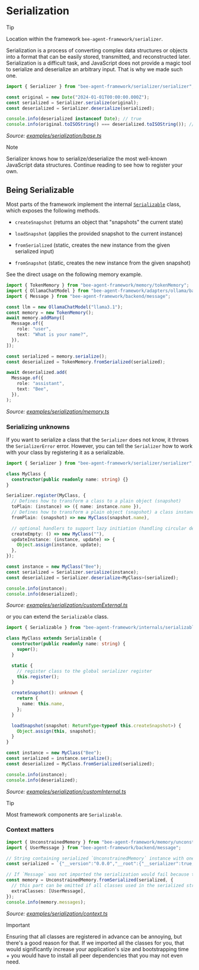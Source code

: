 # Serialization

> [!TIP]
>
> Location within the framework `bee-agent-framework/serializer`.

Serialization is a process of converting complex data structures or objects into a format that can be easily stored, transmitted, and reconstructed later.
Serialization is a difficult task, and JavaScript does not provide a magic tool to serialize and deserialize an arbitrary input. That is why we made such one.

<!-- embedme examples/serialization/base.ts -->

```ts
import { Serializer } from "bee-agent-framework/serializer/serializer";

const original = new Date("2024-01-01T00:00:00.000Z");
const serialized = Serializer.serialize(original);
const deserialized = Serializer.deserialize(serialized);

console.info(deserialized instanceof Date); // true
console.info(original.toISOString() === deserialized.toISOString()); // true
```

_Source: [examples/serialization/base.ts](/examples/tools/base.ts)_

> [!NOTE]
>
> Serializer knows how to serialize/deserialize the most well-known JavaScript data structures. Continue reading to see how to register your own.

## Being Serializable

Most parts of the framework implement the internal [`Serializable`](/src/internals/serializable.ts) class, which exposes the following methods.

- `createSnapshot` (returns an object that "snapshots" the current state)
- `loadSnapshot` (applies the provided snapshot to the current instance)

- `fromSerialized` (static, creates the new instance from the given serialized input)
- `fromSnapshot` (static, creates the new instance from the given snapshot)

See the direct usage on the following memory example.

<!-- embedme examples/serialization/memory.ts -->

```ts
import { TokenMemory } from "bee-agent-framework/memory/tokenMemory";
import { OllamaChatModel } from "bee-agent-framework/adapters/ollama/backend/chat";
import { Message } from "bee-agent-framework/backend/message";

const llm = new OllamaChatModel("llama3.1");
const memory = new TokenMemory();
await memory.addMany([
  Message.of({
    role: "user",
    text: "What is your name?",
  }),
]);

const serialized = memory.serialize();
const deserialized = TokenMemory.fromSerialized(serialized);

await deserialized.add(
  Message.of({
    role: "assistant",
    text: "Bee",
  }),
);
```

_Source: [examples/serialization/memory.ts](/examples/serialization/memory.ts)_

### Serializing unknowns

If you want to serialize a class that the `Serializer` does not know, it throws the `SerializerError` error.
However, you can tell the `Serializer` how to work with your class by registering it as a serializable.

<!-- embedme examples/serialization/customExternal.ts -->

```ts
import { Serializer } from "bee-agent-framework/serializer/serializer";

class MyClass {
  constructor(public readonly name: string) {}
}

Serializer.register(MyClass, {
  // Defines how to transform a class to a plain object (snapshot)
  toPlain: (instance) => ({ name: instance.name }),
  // Defines how to transform a plain object (snapshot) a class instance
  fromPlain: (snapshot) => new MyClass(snapshot.name),

  // optional handlers to support lazy initiation (handling circular dependencies)
  createEmpty: () => new MyClass(""),
  updateInstance: (instance, update) => {
    Object.assign(instance, update);
  },
});

const instance = new MyClass("Bee");
const serialized = Serializer.serialize(instance);
const deserialized = Serializer.deserialize<MyClass>(serialized);

console.info(instance);
console.info(deserialized);
```

_Source: [examples/serialization/customExternal.ts](/examples/serialization/customExternal.ts)_

or you can extend the `Serializable` class.

<!-- embedme examples/serialization/customInternal.ts -->

```ts
import { Serializable } from "bee-agent-framework/internals/serializable";

class MyClass extends Serializable {
  constructor(public readonly name: string) {
    super();
  }

  static {
    // register class to the global serializer register
    this.register();
  }

  createSnapshot(): unknown {
    return {
      name: this.name,
    };
  }

  loadSnapshot(snapshot: ReturnType<typeof this.createSnapshot>) {
    Object.assign(this, snapshot);
  }
}

const instance = new MyClass("Bee");
const serialized = instance.serialize();
const deserialized = MyClass.fromSerialized(serialized);

console.info(instance);
console.info(deserialized);
```

_Source: [examples/serialization/customInternal.ts](/examples/serialization/customInternal.ts)_

> [!TIP]
>
> Most framework components are `Serializable`.

### Context matters

<!-- embedme examples/serialization/context.ts -->

```ts
import { UnconstrainedMemory } from "bee-agent-framework/memory/unconstrainedMemory";
import { UserMessage } from "bee-agent-framework/backend/message";

// String containing serialized `UnconstrainedMemory` instance with one message in it.
const serialized = `{"__version":"0.0.0","__root":{"__serializer":true,"__class":"Object","__ref":"5","__value":{"target":"UnconstrainedMemory","snapshot":{"__serializer":true,"__class":"Object","__ref":"4","__value":{"messages":{"__serializer":true,"__class":"Array","__ref":"1","__value":[{"__serializer":true,"__class":"UserMessage","__ref":"2","__value":{"role":"user","text":"Serialization is amazing, isn't?","meta":{"__serializer":true,"__class":"Undefined","__ref":"3"}}}]}}}}}}`;

// If `Message` was not imported the serialization would fail because the `Message` had no chance to register itself.
const memory = UnconstrainedMemory.fromSerialized(serialized, {
  // this part can be omitted if all classes used in the serialized string are imported (and have `static` register block) or at least one initiated
  extraClasses: [UserMessage],
});
console.info(memory.messages);
```

_Source: [examples/serialization/context.ts](/examples/serialization/context.ts)_

> [!IMPORTANT]
>
> Ensuring that all classes are registered in advance can be annoying, but there's a good reason for that.
> If we imported all the classes for you, that would significantly increase your application's size and bootstrapping time + you would have to install all peer dependencies that you may not even need.
